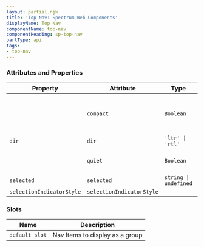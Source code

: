 ```yaml
---
layout: partial.njk
title: 'Top Nav: Spectrum Web Components'
displayName: Top Nav
componentName: top-nav
componentHeading: sp-top-nav
partType: api
tags:
- top-nav
---
```


### Attributes and Properties

<div class="table-container">
<table class="spectrum-Table spectrum-Table--sizeM">
<thead class="spectrum-Table-head">
<tr>

<th class="spectrum-Table-headCell">
Property
</th>

<th class="spectrum-Table-headCell">
Attribute
</th>

<th class="spectrum-Table-headCell">
Type
</th>

<th class="spectrum-Table-headCell">
Default
</th>

<th class="spectrum-Table-headCell">
Description
</th>

</tr>
</thead>
<tbody class="spectrum-Table-body">

<tr class="spectrum-Table-row" id="attributes and properties_compact" data-name="Property" data-value="undefined">

<td class="spectrum-Table-cell">
<code></code>
</td>

<td class="spectrum-Table-cell">
<code>compact</code>
</td>

<td class="spectrum-Table-cell">
<code>Boolean</code>
</td>

<td class="spectrum-Table-cell">
<code></code>
</td>

<td class="spectrum-Table-cell">
The collection of tabs take up less space
</td>

</tr>

<tr class="spectrum-Table-row" id="attributes and properties_dir" data-name="Property" data-value="dir">

<td class="spectrum-Table-cell">
<code>dir</code>
</td>

<td class="spectrum-Table-cell">
<code>dir</code>
</td>

<td class="spectrum-Table-cell">
<code>'ltr' | 'rtl'</code>
</td>

<td class="spectrum-Table-cell">
<code>'ltr'</code>
</td>

<td class="spectrum-Table-cell">

</td>

</tr>

<tr class="spectrum-Table-row" id="attributes and properties_quiet" data-name="Property" data-value="undefined">

<td class="spectrum-Table-cell">
<code></code>
</td>

<td class="spectrum-Table-cell">
<code>quiet</code>
</td>

<td class="spectrum-Table-cell">
<code>Boolean</code>
</td>

<td class="spectrum-Table-cell">
<code></code>
</td>

<td class="spectrum-Table-cell">
The tabs border is a lot smaller
</td>

</tr>

<tr class="spectrum-Table-row" id="attributes and properties_selected" data-name="Property" data-value="selected">

<td class="spectrum-Table-cell">
<code>selected</code>
</td>

<td class="spectrum-Table-cell">
<code>selected</code>
</td>

<td class="spectrum-Table-cell">
<code>string | undefined</code>
</td>

<td class="spectrum-Table-cell">
<code></code>
</td>

<td class="spectrum-Table-cell">

</td>

</tr>

<tr class="spectrum-Table-row" id="attributes and properties_selectionIndicatorStyle" data-name="Property" data-value="selectionIndicatorStyle">

<td class="spectrum-Table-cell">
<code>selectionIndicatorStyle</code>
</td>

<td class="spectrum-Table-cell">
<code>selectionIndicatorStyle</code>
</td>

<td class="spectrum-Table-cell">
<code></code>
</td>

<td class="spectrum-Table-cell">
<code>noSelectionStyle</code>
</td>

<td class="spectrum-Table-cell">

</td>

</tr>

</tbody>
</table>
</div>
    

### Slots

<div class="table-container">
<table class="spectrum-Table spectrum-Table--sizeM">
<thead class="spectrum-Table-head">
<tr>

<th class="spectrum-Table-headCell">
Name
</th>

<th class="spectrum-Table-headCell">
Description
</th>

</tr>
</thead>
<tbody class="spectrum-Table-body">

<tr class="spectrum-Table-row" id="slots_" data-name="Slot name" data-value="default slot">

<td class="spectrum-Table-cell">
<code>default slot</code>
</td>

<td class="spectrum-Table-cell">
Nav Items to display as a group
</td>

</tr>

</tbody>
</table>
</div>
    

